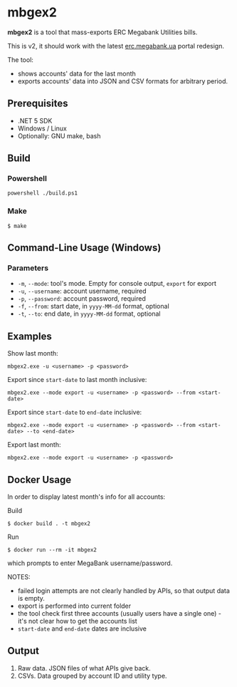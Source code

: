 # mbgex2

**mbgex2** is a tool that mass-exports ERC Megabank Utilities bills.

This is v2, it should work with the latest [erc.megabank.ua](erc.megabank.ua) portal redesign.

The tool:
- shows accounts' data for the last month
- exports accounts' data into JSON and CSV formats for arbitrary period.

## Prerequisites

- .NET 5 SDK
- Windows / Linux
- Optionally: GNU make, bash

## Build 

### Powershell

```
powershell ./build.ps1
```

### Make

```
$ make
```

## Command-Line Usage (Windows)

### Parameters

* `-m`, `--mode`: tool's mode. Empty for console output, `export` for export
* `-u`, `--username`: account username, required
* `-p`, `--password`: account password, required
* `-f`, `--from`: start date, in `yyyy-MM-dd` format, optional
* `-t`, `--to`: end date, in `yyyy-MM-dd` format, optional

## Examples

Show last month:
```
mbgex2.exe -u <username> -p <password>
```

Export since `start-date` to last month inclusive:
```
mbgex2.exe --mode export -u <username> -p <password> --from <start-date>
```

Export since `start-date` to `end-date` inclusive:
```
mbgex2.exe --mode export -u <username> -p <password> --from <start-date> --to <end-date>
```

Export last month:
```
mbgex2.exe --mode export -u <username> -p <password>
```

## Docker Usage

In order to display latest month's info for all accounts:

Build
```
$ docker build . -t mbgex2
```

Run
```
$ docker run --rm -it mbgex2
```

which prompts to enter MegaBank username/password.

NOTES:
- failed login attempts are not clearly handled by APIs, so that output data is empty.
- export is performed into current folder
- the tool check first three accounts (usually users have a single one) - it's not clear how to get the accounts list
- `start-date` and `end-date` dates are inclusive

## Output

1. Raw data. JSON files of what APIs give back.
2. CSVs. Data grouped by account ID and utility type.